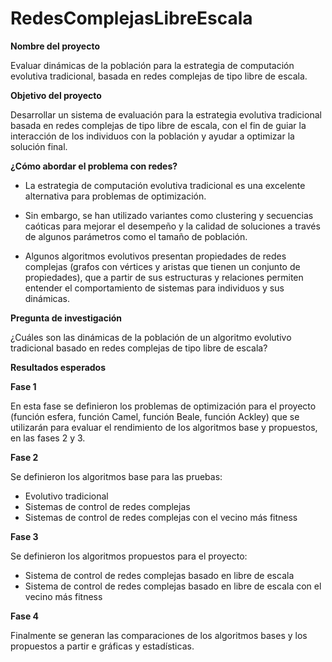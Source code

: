 # RedesComplejasLibreEscala

**Nombre del proyecto** 

Evaluar dinámicas de la población para la estrategia de computación evolutiva tradicional, basada en redes complejas de tipo libre de escala.

**Objetivo del proyecto**

Desarrollar un sistema de evaluación para la estrategia evolutiva tradicional basada en redes complejas de tipo libre de escala, con el fin de guiar la interacción de los individuos con la población y ayudar a optimizar la solución final.

**¿Cómo abordar el problema con redes?**

* La estrategia de computación evolutiva tradicional es una excelente alternativa para problemas de optimización.

* Sin embargo, se han utilizado variantes como clustering y secuencias caóticas para mejorar el desempeño y la calidad de soluciones a través de algunos parámetros como el tamaño de población.

* Algunos algoritmos evolutivos presentan propiedades de redes complejas (grafos con vértices y aristas que tienen un conjunto de propiedades), que a partir de sus estructuras y relaciones permiten entender el comportamiento de sistemas para individuos y sus dinámicas.

**Pregunta de investigación**

¿Cuáles son las dinámicas de la población de un algoritmo evolutivo tradicional basado en redes complejas de tipo libre de escala?

**Resultados esperados**

**Fase 1**

En esta fase se definieron los problemas de optimización para el proyecto (función esfera, función Camel, función Beale, función Ackley) que se utilizarán para evaluar el rendimiento de los algoritmos base y propuestos, en las fases 2 y 3.  

**Fase 2**

Se definieron los algoritmos base para las pruebas:

* Evolutivo tradicional
* Sistemas de control de redes complejas
* Sistemas de control de redes complejas con el vecino más fitness

**Fase 3**

Se definieron los algoritmos propuestos para el proyecto:

* Sistema de control de redes complejas basado en libre de escala
* Sistema de control de redes complejas basado en libre de escala con el vecino más fitness

**Fase 4**

Finalmente se generan las comparaciones de los algoritmos bases y los propuestos a partir e gráficas y estadísticas.








